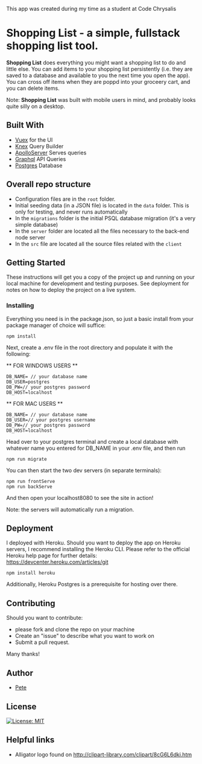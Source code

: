 This app was created during my time as a student at Code Chrysalis

# Shopping List -  a simple, fullstack shopping list tool.

**Shopping List** does everything you might want a shopping list to do and little else. You can add items to your shopping list persistently (i.e. they are saved to a database and available to you the next time you open the app). You can cross off items when they are poppd into your groceery cart, and you can delete items. 

Note: **Shopping List** was built with mobile users in mind, and probably looks quite silly on a desktop.

## Built With

* [Vuex](https://vuejs.org) for the UI
* [Knex](http://knexjs.org) Query Builder
* [ApolloServer](https://www.apollographql.com) Serves queries
* [Graphql](https://graphql.org) API Queries
* [Postgres](https://www.postgresql.org) Database

## Overall repo structure
* Configuration files are in the `root` folder.
* Initial seeding data (in a JSON file) is located in the `data` folder. This is only for testing, and never runs automatically
* In the `migrations` folder is the initial PSQL database migration (it's a very simple database)
* In the `server` folder are located all the files necessary to the back-end node server
* In the `src` file are located all the source files related with the `client` 


## Getting Started

These instructions will get you a copy of the project up and running on your local machine for development and testing purposes. See deployment for notes on how to deploy the project on a live system.

### Installing

Everything you need is in the package.json, so just a basic install from your package manager of choice will suffice:

```
npm install
```

Next, create a .env file in the root directory and populate it with the following:

** FOR WINDOWS USERS **

```
DB_NAME= // your database name
DB_USER=postgres
DB_PW=// your postgres password
DB_HOST=localhost
```

** FOR MAC USERS **

```
DB_NAME= // your database name
DB_USER=// your postgres username
DB_PW=// your postgres password
DB_HOST=localhost
```

Head over to your postgres terminal and create a local database with whatever name you entered for DB_NAME in your .env file, and then run

```
npm run migrate
```

You can then start the two dev servers (in separate terminals):

```
npm run frontServe
npm run backServe
```

And then open your localhost8080 to see the site in action!

Note: the servers will automatically run a migration.

## Deployment

I deployed with Heroku. 
Should you want to deploy the app on Heroku servers, I recommend installing the Heroku CLI.
Please refer to the official Heroku help page for further details:
<https://devcenter.heroku.com/articles/git>

```
npm install heroku
```

Additionally, Heroku Postgres is a prerequisite for hosting over there.


## Contributing

Should you want to contribute:
* please fork and clone the repo on your machine
* Create an "issue" to describe what you want to work on
* Submit a pull request.

Many thanks!

## Author

* [Pete](https://github.com/griffitp12)


## License

[![License: MIT](https://img.shields.io/badge/License-MIT-yellow.svg)](https://opensource.org/licenses/MIT)

## Helpful links
* Alligator logo found on <http://clipart-library.com/clipart/8cG6L6dki.htm>




